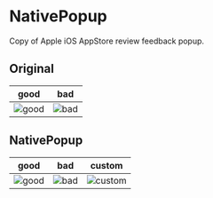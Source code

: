 # NativePopup

Copy of Apple iOS AppStore review feedback popup.

## Original

good | bad
--- | ---
![good](https://raw.githubusercontent.com/mono0926/NativePopup/master/Screenshots/good.PNG) | ![bad](https://raw.githubusercontent.com/mono0926/NativePopup/master/Screenshots/bad.PNG)



## NativePopup

good | bad | custom
--- | --- | ---
![good](https://raw.githubusercontent.com/mono0926/NativePopup/master/Screenshots/good.PNG) | ![bad](https://raw.githubusercontent.com/mono0926/NativePopup/master/Screenshots/bad.PNG) | ![custom](https://raw.githubusercontent.com/mono0926/NativePopup/master/Screenshots/custom.PNG)
